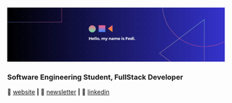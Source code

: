 [![bg][banner]][website]

### Software Engineering Student, FullStack Developer


🏡 [website][website] **|** 
📰 [newsletter][newsletter] **|** 
👔 [linkedin][linkedin]

[banner]: https://raw.githubusercontent.com/Med-Fedi-Adel/Med-Fedi-Adel/main/Banner.png
[website]: https://fedis-trendy-site.webflow.io
[newsletter]: fediadel987@gmail.com
[linkedin]: https://www.linkedin.com/in/mohamed-fedi-adel-866a5521b
